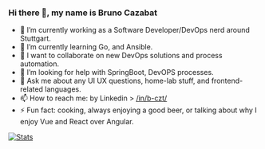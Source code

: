### Hi there 👋, my name is Bruno Cazabat

- 🔭 I’m currently working as a Software Developer/DevOps nerd around Stuttgart.
- 🌱 I’m currently learning Go, and Ansible.
- 👯 I want to collaborate on new DevOps solutions and process automation.
- 🤔 I’m looking for help with SpringBoot, DevOPS processes.
- 💬 Ask me about any UI UX questions, home-lab stuff, and frontend-related languages.
- 📫 How to reach me: by Linkedin > [/in/b-czt/](https://www.linkedin.com/in/b-czt/)
- ⚡ Fun fact: cooking, always enjoying a good beer, or talking about why I enjoy Vue and React over Angular.

[![Stats](https://raw.githubusercontent.com/brunocazabat/brunocazabat/main/github-metrics.svg)](https://github.com/lowlighter/metrics)
